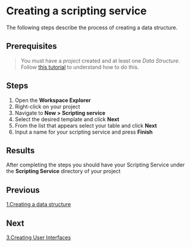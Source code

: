 # Creating a scripting service 

The following steps describe the process of creating a data structure.

## Prerequisites

> You must have a _project_ created and at least one _Data Structure_. Follow [this tutorial](1.DataStructures.md) to understand how to do this.

## Steps

1. Open the **Workspace Explorer**
2. Right-click on your project
3. Navigate to **New > Scripting service**
4. Select the desired template and click **Next**
5. From the list that appears select your table and click **Next**
6. Input a name for your scripting service and press **Finish**

## Results

After completing the steps you should have your Scripting Service under the **Scripting Service** directory of your project

## Previous

[1.Creating a data structure](1.DataStructures.md)

## Next

[3.Creating User Interfaces](3.UserInterfaces.md)